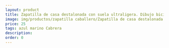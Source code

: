 ```yaml
---
layout: product
title: Zapatilla de casa destalonada con suela ultraligera. Dibujo bici
image: img/productos/zapatilla caballero/Zapatilla de casa destalonada con suela ultraligera. Dibujo bici=25=azul marino Cabrera.webp
price: 25
tags: azul marino Cabrera
description: 
order: 0
---
```

